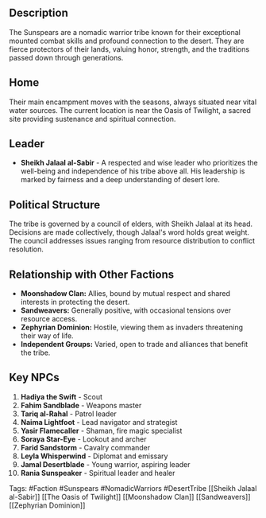## Description
The Sunspears are a nomadic warrior tribe known for their exceptional mounted combat skills and profound connection to the desert. They are fierce protectors of their lands, valuing honor, strength, and the traditions passed down through generations.

## Home
Their main encampment moves with the seasons, always situated near vital water sources. The current location is near the Oasis of Twilight, a sacred site providing sustenance and spiritual connection.

## Leader
- **Sheikh Jalaal al-Sabir** - A respected and wise leader who prioritizes the well-being and independence of his tribe above all. His leadership is marked by fairness and a deep understanding of desert lore.

## Political Structure
The tribe is governed by a council of elders, with Sheikh Jalaal at its head. Decisions are made collectively, though Jalaal's word holds great weight. The council addresses issues ranging from resource distribution to conflict resolution.

## Relationship with Other Factions
- **Moonshadow Clan:** Allies, bound by mutual respect and shared interests in protecting the desert.
- **Sandweavers:** Generally positive, with occasional tensions over resource access.
- **Zephyrian Dominion:** Hostile, viewing them as invaders threatening their way of life.
- **Independent Groups:** Varied, open to trade and alliances that benefit the tribe.

## Key NPCs
1. **Hadiya the Swift** - Scout
2. **Fahim Sandblade** - Weapons master
3. **Tariq al-Rahal** - Patrol leader
4. **Naima Lightfoot** - Lead navigator and strategist
5. **Yasir Flamecaller** - Shaman, fire magic specialist
6. **Soraya Star-Eye** - Lookout and archer
7. **Farid Sandstorm** - Cavalry commander
8. **Leyla Whisperwind** - Diplomat and emissary
9. **Jamal Desertblade** - Young warrior, aspiring leader
10. **Rania Sunspeaker** - Spiritual leader and healer

Tags: #Faction #Sunspears #NomadicWarriors #DesertTribe [[Sheikh Jalaal al-Sabir]] [[The Oasis of Twilight]] [[Moonshadow Clan]] [[Sandweavers]] [[Zephyrian Dominion]]

